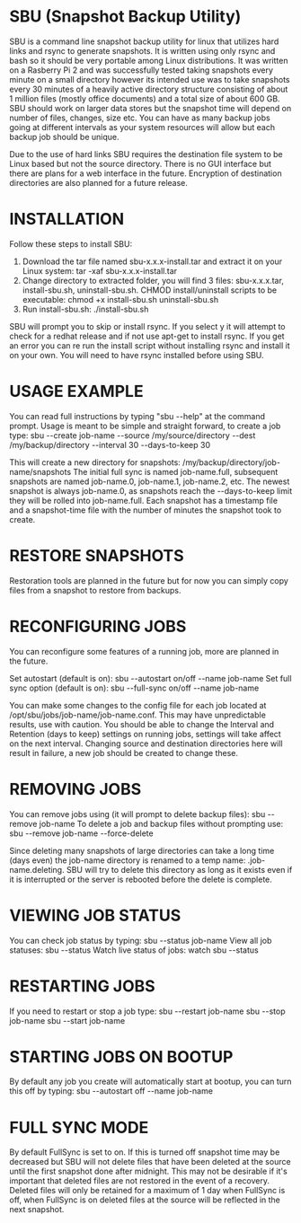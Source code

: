 # SBU (Snapshot Backup Utility)
SBU is a command line snapshot backup utility for linux that utilizes hard links and rsync to generate snapshots. It is written using only rsync and bash so it should be very portable among Linux distributions. It was written on a Rasberry Pi 2 and was successfully tested taking snapshots every minute on a small directory however its intended use was to take snapshots every 30 minutes of a heavily active directory structure consisting of about 1 million files (mostly office documents) and a total size of about 600 GB. SBU should work on larger data stores but the snapshot time will depend on number of files, changes, size etc. You can have as many backup jobs going at different intervals as your system resources will allow but each backup job should be unique.

Due to the use of hard links SBU requires the destination file system to be Linux based but not the source directory. There is no GUI interface but there are plans for a web interface in the future. Encryption of destination directories are also planned for a future release.

# INSTALLATION
Follow these steps to install SBU:

1) Download the tar file named sbu-x.x.x-install.tar and extract it on your Linux system:
		tar -xaf sbu-x.x.x-install.tar
2) Change directory to extracted folder, you will find 3 files: sbu-x.x.x.tar, install-sbu.sh, uninstall-sbu.sh. CHMOD install/uninstall scripts to be executable:
		chmod +x install-sbu.sh uninstall-sbu.sh
3) Run install-sbu.sh:
		./install-sbu.sh

SBU will prompt you to skip or install rsync. If you select y it will attempt to check for a redhat release and if not use apt-get to install rsync. If you get an error you can re run the install script without installing rsync and install it on your own. You will need to have rsync installed before using SBU.

# USAGE EXAMPLE
You can read full instructions by typing "sbu --help" at the command prompt. Usage is meant to be simple and straight forward, to create a job type: 
	sbu --create job-name --source /my/source/directory --dest /my/backup/directory --interval 30 --days-to-keep 30

This will create a new directory for snapshots: /my/backup/directory/job-name/snapshots
The initial full sync is named job-name.full, subsequent snapshots are named job-name.0, job-name.1, job-name.2, etc. The newest snapshot is always job-name.0, as snapshots reach the --days-to-keep limit they will be rolled into job-name.full. Each snapshot has a timestamp file and a snapshot-time file with the number of minutes the snapshot took to create.

# RESTORE SNAPSHOTS
Restoration tools are planned in the future but for now you can simply copy files from a snapshot to restore from backups.

# RECONFIGURING JOBS
You can reconfigure some features of a running job, more are planned in the future.

Set autostart (default is on):
	sbu --autostart on/off --name job-name
Set full sync option (default is on):
	sbu --full-sync on/off --name job-name
		
You can make some changes to the config file for each job located at /opt/sbu/jobs/job-name/job-name.conf. This may have unpredictable results, use with caution. You should be able to change the Interval and Retention (days to keep) settings on running jobs, settings will take affect on the next interval. Changing source and destination directories here will result in failure, a new job should be created to change these.

# REMOVING JOBS
You can remove jobs using (it will prompt to delete backup files): 
	sbu --remove job-name
To delete a job and backup files without prompting use:
	sbu --remove job-name --force-delete
	
Since deleting many snapshots of large directories can take a long time (days even) the job-name directory is renamed to a temp name: .job-name.deleting. SBU will try to delete this directory as long as it exists even if it is interrupted or the server is rebooted before the delete is complete.

# VIEWING JOB STATUS
You can check job status by typing: 
	sbu --status job-name
View all job statuses:
	sbu --status
Watch live status of jobs:
	watch sbu --status

# RESTARTING JOBS
If you need to restart or stop a job type: 
	sbu --restart job-name
	sbu --stop job-name
	sbu --start job-name

# STARTING JOBS ON BOOTUP
By default any job you create will automatically start at bootup, you can turn this off by typing: 
	sbu --autostart off --name job-name

# FULL SYNC MODE
By default FullSync is set to on. If this is turned off snapshot time may be decreased but SBU will not delete files that have been deleted at the source until the first snapshot done after midnight. This may not be desirable if it's important that deleted files are not restored in the event of a recovery. Deleted files will only be retained for a maximum of 1 day when FullSync is off, when FullSync is on deleted files at the source will be reflected in the next snapshot.
